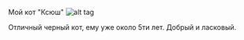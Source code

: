 Мой кот "Ксюш"
![alt tag](https://pixabay.com/images/id-2944820/ "Черный кот")​

Отличный черный кот, ему уже около 5ти лет. Добрый и ласковый.
